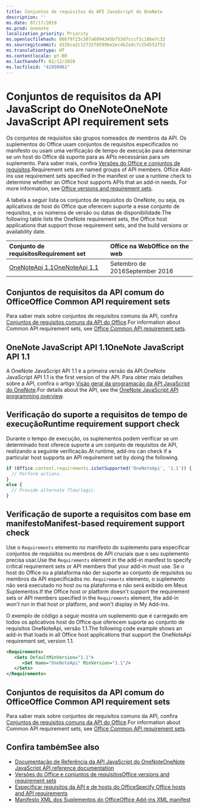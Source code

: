 ```yaml
---
title: Conjuntos de requisitos da API JavaScript do OneNote
description: ''
ms.date: 07/17/2019
ms.prod: onenote
localization_priority: Priority
ms.openlocfilehash: 00bf9f23c307a6094345b753d7cccf1c10be7c32
ms.sourcegitcommit: d15bca2c12732f8599be2ec4b2adc7c254552f52
ms.translationtype: HT
ms.contentlocale: pt-BR
ms.lasthandoff: 02/12/2020
ms.locfileid: "41950961"
---
```

# <a name="onenote-javascript-api-requirement-sets"></a><span data-ttu-id="91b2d-102">Conjuntos de requisitos da API JavaScript do OneNote</span><span class="sxs-lookup"><span data-stu-id="91b2d-102">OneNote JavaScript API requirement sets</span></span>

<span data-ttu-id="91b2d-p101">Os conjuntos de requisitos são grupos nomeados de membros da API. Os suplementos do Office usam conjuntos de requisitos especificados no manifesto ou usam uma verificação de tempo de execução para determinar se um host do Office dá suporte para as APIs necessárias para um suplemento. Para saber mais, confira [Versões do Office e conjuntos de requisitos](/office/dev/add-ins/develop/office-versions-and-requirement-sets).</span><span class="sxs-lookup"><span data-stu-id="91b2d-p101">Requirement sets are named groups of API members. Office Add-ins use requirement sets specified in the manifest or use a runtime check to determine whether an Office host supports APIs that an add-in needs. For more information, see [Office versions and requirement sets](/office/dev/add-ins/develop/office-versions-and-requirement-sets).</span></span>

<span data-ttu-id="91b2d-106">A tabela a seguir lista os conjuntos de requisitos do OneNote, ou seja, os aplicativos de host do Office que oferecem suporte a esse conjunto de requisitos, e os números de versão ou datas de disponibilidade.</span><span class="sxs-lookup"><span data-stu-id="91b2d-106">The following table lists the OneNote requirement sets, the Office host applications that support those requirement sets, and the build versions or availability date.</span></span>

|  <span data-ttu-id="91b2d-107">Conjunto de requisitos</span><span class="sxs-lookup"><span data-stu-id="91b2d-107">Requirement set</span></span>  |  <span data-ttu-id="91b2d-108">Office na Web</span><span class="sxs-lookup"><span data-stu-id="91b2d-108">Office on the web</span></span> |
|:-----|:-----|
| [<span data-ttu-id="91b2d-109">OneNoteApi 1.1</span><span class="sxs-lookup"><span data-stu-id="91b2d-109">OneNoteApi 1.1</span></span>](/javascript/api/onenote?view=onenote-js-1.1)  | <span data-ttu-id="91b2d-110">Setembro de 2016</span><span class="sxs-lookup"><span data-stu-id="91b2d-110">September 2016</span></span> |  

## <a name="office-common-api-requirement-sets"></a><span data-ttu-id="91b2d-111">Conjuntos de requisitos da API comum do Office</span><span class="sxs-lookup"><span data-stu-id="91b2d-111">Office Common API requirement sets</span></span>

<span data-ttu-id="91b2d-112">Para saber mais sobre conjuntos de requisitos comuns da API, confira [Conjuntos de requisitos comuns da API do Office](office-add-in-requirement-sets.md).</span><span class="sxs-lookup"><span data-stu-id="91b2d-112">For information about Common API requirement sets, see [Office Common API requirement sets](office-add-in-requirement-sets.md).</span></span>

## <a name="onenote-javascript-api-11"></a><span data-ttu-id="91b2d-113">OneNote JavaScript API 1.1</span><span class="sxs-lookup"><span data-stu-id="91b2d-113">OneNote JavaScript API 1.1</span></span>

<span data-ttu-id="91b2d-114">A OneNote JavaScript API 1.1 é a primeira versão da API.</span><span class="sxs-lookup"><span data-stu-id="91b2d-114">OneNote JavaScript API 1.1 is the first version of the API.</span></span> <span data-ttu-id="91b2d-115">Para obter mais detalhes sobre a API, confira o artigo [Visão geral da programação da API JavaScript do OneNote](/office/dev/add-ins/onenote/onenote-add-ins-programming-overview).</span><span class="sxs-lookup"><span data-stu-id="91b2d-115">For details about the API, see the [OneNote JavaScript API programming overview](/office/dev/add-ins/onenote/onenote-add-ins-programming-overview).</span></span>

## <a name="runtime-requirement-support-check"></a><span data-ttu-id="91b2d-116">Verificação do suporte a requisitos de tempo de execução</span><span class="sxs-lookup"><span data-stu-id="91b2d-116">Runtime requirement support check</span></span>

<span data-ttu-id="91b2d-117">Durante o tempo de execução, os suplementos podem verificar se um determinado host oferece suporte a um conjunto de requisitos de API, realizando a seguinte verificação.</span><span class="sxs-lookup"><span data-stu-id="91b2d-117">At runtime, add-ins can check if a particular host supports an API requirement set by doing the following.</span></span>

```js
if (Office.context.requirements.isSetSupported('OneNoteApi', '1.1')) {
  // Perform actions.
}
else {
  // Provide alternate flow/logic.
}
```

## <a name="manifest-based-requirement-support-check"></a><span data-ttu-id="91b2d-118">Verificação de suporte a requisitos com base em manifesto</span><span class="sxs-lookup"><span data-stu-id="91b2d-118">Manifest-based requirement support check</span></span>

<span data-ttu-id="91b2d-119">Use o `Requirements` elemento no manifesto do suplemento para especificar conjuntos de requisitos ou membros de API cruciais que o seu suplemento precisa usar.</span><span class="sxs-lookup"><span data-stu-id="91b2d-119">Use the `Requirements` element in the add-in manifest to specify critical requirement sets or API members that your add-in must use.</span></span> <span data-ttu-id="91b2d-120">Se o host do Office ou a plataforma não der suporte ao conjunto de requisitos ou membros da API especificados no. `Requirements` elemento, o suplemento não será executado no host ou na plataforma e não será exibido em Meus Suplementos.</span><span class="sxs-lookup"><span data-stu-id="91b2d-120">If the Office host or platform doesn't support the requirement sets or API members specified in the `Requirements` element, the add-in won't run in that host or platform, and won't display in My Add-ins.</span></span>

<span data-ttu-id="91b2d-121">O exemplo de código a seguir mostra um suplemento que é carregado em todos os aplicativos host do Office que oferecem suporte ao conjunto de requisitos OneNoteApi, versão 1.1.</span><span class="sxs-lookup"><span data-stu-id="91b2d-121">The following code example shows an add-in that loads in all Office host applications that support the OneNoteApi requirement set, version 1.1.</span></span>

```xml
<Requirements>
   <Sets DefaultMinVersion="1.1">
      <Set Name="OneNoteApi" MinVersion="1.1"/>
   </Sets>
</Requirements>
```

## <a name="office-common-api-requirement-sets"></a><span data-ttu-id="91b2d-122">Conjuntos de requisitos da API comum do Office</span><span class="sxs-lookup"><span data-stu-id="91b2d-122">Office Common API requirement sets</span></span>

<span data-ttu-id="91b2d-123">Para saber mais sobre conjuntos de requisitos comuns da API, confira [Conjuntos de requisitos comuns da API do Office](office-add-in-requirement-sets.md).</span><span class="sxs-lookup"><span data-stu-id="91b2d-123">For information about Common API requirement sets, see [Office Common API requirement sets](office-add-in-requirement-sets.md).</span></span>

## <a name="see-also"></a><span data-ttu-id="91b2d-124">Confira também</span><span class="sxs-lookup"><span data-stu-id="91b2d-124">See also</span></span>

- [<span data-ttu-id="91b2d-125">Documentação de Referência da API JavaScript do OneNote</span><span class="sxs-lookup"><span data-stu-id="91b2d-125">OneNote JavaScript API reference documentation</span></span>](/javascript/api/onenote)
- [<span data-ttu-id="91b2d-126">Versões do Office e conjuntos de requisitos</span><span class="sxs-lookup"><span data-stu-id="91b2d-126">Office versions and requirement sets</span></span>](/office/dev/add-ins/develop/office-versions-and-requirement-sets)
- [<span data-ttu-id="91b2d-127">Especificar requisitos da API e de hosts do Office</span><span class="sxs-lookup"><span data-stu-id="91b2d-127">Specify Office hosts and API requirements</span></span>](/office/dev/add-ins/develop/specify-office-hosts-and-api-requirements)
- [<span data-ttu-id="91b2d-128">Manifesto XML dos Suplementos do Office</span><span class="sxs-lookup"><span data-stu-id="91b2d-128">Office Add-ins XML manifest</span></span>](/office/dev/add-ins/develop/add-in-manifests)
